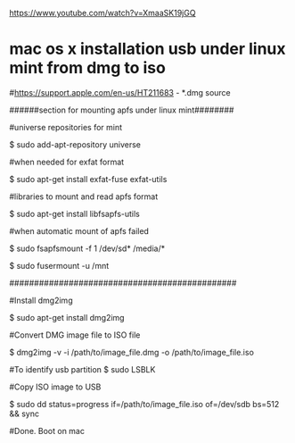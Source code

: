 https://www.youtube.com/watch?v=XmaaSK19jGQ

# mac os x installation usb under linux mint from dmg to iso
#https://support.apple.com/en-us/HT211683 - *.dmg source

######section for mounting apfs under linux mint########

#universe repositories for mint

$ sudo add-apt-repository universe

#when needed for exfat format

$ sudo apt-get install exfat-fuse exfat-utils

#libraries to mount and read apfs format

$ sudo apt-get install libfsapfs-utils

#when automatic mount of apfs failed

$ sudo fsapfsmount -f 1 /dev/sd* /media/*

$ sudo fusermount -u /mnt

##############################################

#Install dmg2img

$ sudo apt-get install dmg2img

#Convert DMG image file to ISO file

$ dmg2img -v -i /path/to/image_file.dmg -o /path/to/image_file.iso

#To identify usb partition
$ sudo LSBLK

#Copy ISO image to USB

$ sudo dd status=progress if=/path/to/image_file.iso of=/dev/sdb bs=512 && sync

#Done. Boot on mac 
